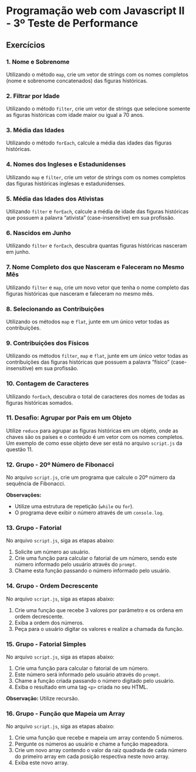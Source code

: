# Programação web com Javascript II - 3º Teste de Performance

## Exercícios

### 1. Nome e Sobrenome
Utilizando o método `map`, crie um vetor de strings com os nomes completos (nome e sobrenome concatenados) das figuras históricas.

### 2. Filtrar por Idade
Utilizando o método `filter`, crie um vetor de strings que selecione somente as figuras históricas com idade maior ou igual a 70 anos.

### 3. Média das Idades
Utilizando o método `forEach`, calcule a média das idades das figuras históricas.

### 4. Nomes dos Ingleses e Estadunidenses
Utilizando `map` e `filter`, crie um vetor de strings com os nomes completos das figuras históricas inglesas e estadunidenses.

### 5. Média das Idades dos Ativistas
Utilizando `filter` e `forEach`, calcule a média de idade das figuras históricas que possuem a palavra “ativista” (case-insensitive) em sua profissão.

### 6. Nascidos em Junho
Utilizando `filter` e `forEach`, descubra quantas figuras históricas nasceram em junho.

### 7. Nome Completo dos que Nasceram e Faleceram no Mesmo Mês
Utilizando `filter` e `map`, crie um novo vetor que tenha o nome completo das figuras históricas que nasceram e faleceram no mesmo mês.

### 8. Selecionando as Contribuições
Utilizando os métodos `map` e `flat`, junte em um único vetor todas as contribuições.

### 9. Contribuições dos Físicos
Utilizando os métodos `filter`, `map` e `flat`, junte em um único vetor todas as contribuições das figuras históricas que possuem a palavra “físico” (case-insensitive) em sua profissão.

### 10. Contagem de Caracteres
Utilizando `forEach`, descubra o total de caracteres dos nomes de todas as figuras históricas somados.

### 11. Desafio: Agrupar por País em um Objeto
Utilize `reduce` para agrupar as figuras históricas em um objeto, onde as chaves são os países e o conteúdo é um vetor com os nomes completos. Um exemplo de como esse objeto deve ser está no arquivo `script.js` da questão 11.

### 12. Grupo - 20º Número de Fibonacci
No arquivo `script.js`, crie um programa que calcule o 20º número da sequência de Fibonacci.

**Observações:**
- Utilize uma estrutura de repetição (`while` ou `for`).
- O programa deve exibir o número através de um `console.log`.

### 13. Grupo - Fatorial
No arquivo `script.js`, siga as etapas abaixo:
1. Solicite um número ao usuário.
2. Crie uma função para calcular o fatorial de um número, sendo este número informado pelo usuário através do `prompt`.
3. Chame esta função passando o número informado pelo usuário.

### 14. Grupo - Ordem Decrescente
No arquivo `script.js`, siga as etapas abaixo:
1. Crie uma função que recebe 3 valores por parâmetro e os ordena em ordem decrescente.
2. Exiba a ordem dos números.
3. Peça para o usuário digitar os valores e realize a chamada da função.

### 15. Grupo - Fatorial Simples
No arquivo `script.js`, siga as etapas abaixo:
1. Crie uma função para calcular o fatorial de um número.
2. Este número será informado pelo usuário através do `prompt`.
3. Chame a função criada passando o número digitado pelo usuário.
4. Exiba o resultado em uma tag `<p>` criada no seu HTML.

**Observação:** Utilize recursão.

### 16. Grupo - Função que Mapeia um Array
No arquivo `script.js`, siga as etapas abaixo:
1. Crie uma função que recebe e mapeia um array contendo 5 números.
2. Pergunte os números ao usuário e chame a função mapeadora.
3. Crie um novo array contendo o valor da raiz quadrada de cada número do primeiro array em cada posição respectiva neste novo array.
4. Exiba este novo array.
